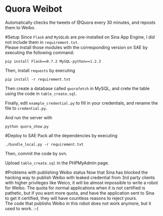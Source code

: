 Quora Weibot
================
Automatically checks the tweets of @Quora every 30 minutes, and reposts them to Weibo.

#Setup
Since `Flask` and `MySQLdb` are pre-installed on Sina App Engine, I did not include them in `requirement.txt`.  
Please install those modules with the corresponding version on SAE by executing the following command:

```
pip install Flask==0.7.2 MySQL-python==1.2.3
```

Then, install `requests` by executing

```
pip install -r requirement.txt
```

Then create a database called `quorafetch` in MySQL, and crete the table using the code in `table_create.sql`.

Finally, edit `example_credential.py` to fill in your credentials, and rename the file to `credential.py`.

And run the server with

```
python quora_show.py
```

#Deploy to SAE
Pack all the dependencies by executing

```
./bundle_local.py -r requirement.txt
```

Then, commit the code by svn.

Upload `table_create.sql` in the PHPMyAdmin page.

#Problems with publishing Weibo status
Now that Sina has blocked the hacking way to publish Weibo with leaked credential from 3rd party clients with higher privileges like Weico, it will be almost impossible to write a robot for Weibo. The quota for normal applications when it is not certified is pathetic, but if you want more quota, and have the application sent to Sina to get it certified, they will have countless reasons to reject yours.  
The code that publishs Weibo in this robot does not work anymore, but it used to work. :-(
